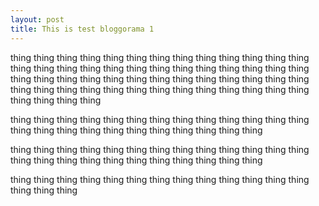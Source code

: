 ```yaml
---
layout: post
title: This is test bloggorama 1
---
```


thing thing thing thing thing thing thing thing 
thing thing thing thing thing thing thing thing 
thing thing thing thing thing thing thing thing 
thing thing thing thing thing thing thing thing 
thing thing thing thing thing thing thing thing 
thing thing thing thing thing thing thing thing 
thing thing thing thing thing thing thing thing 

thing thing thing thing thing thing thing thing 
thing thing thing thing thing thing thing thing 
thing thing thing thing thing thing thing thing 


thing thing thing thing thing thing thing thing 
thing thing thing thing thing thing thing thing 
thing thing thing thing thing thing thing thing 


thing thing thing thing thing thing thing thing 
thing thing thing thing thing thing thing thing 
